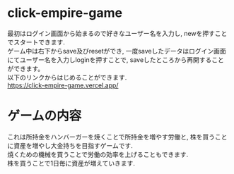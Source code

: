 # click-empire-game
最初はログイン画面から始まるので好きなユーザー名を入力し, newを押すことでスタートできます.  
ゲーム中は右下からsave及びresetができ, 一度saveしたデータはログイン画面にてユーザー名を入力しloginを押すことで, saveしたところから再開することができます。  
以下のリンクからはじめることができます.  
https://click-empire-game.vercel.app/

# ゲームの内容
これは所持金をハンバーガーを焼くことで所持金を増やす労働と, 株を買うことに資産を増やし大金持ちを目指すゲームです.  
焼くための機械を買うことで労働の効率を上げることもできます.  
株を買うことで1日毎に資産が増えていきます.  
